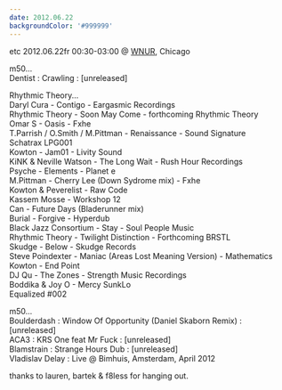```yaml
---
date: 2012.06.22
backgroundColor: '#999999'
---
```


etc 2012.06.22fr 00:30-03:00 @ [WNUR](http://www.morseland.com/), Chicago  

m50...  
Dentist : Crawling : \[unreleased\]  

Rhythmic Theory...  
Daryl Cura - Contigo - Eargasmic Recordings  
Rhythmic Theory - Soon May Come - forthcoming Rhythmic Theory  
Omar S - Oasis - Fxhe  
T.Parrish / O.Smith / M.Pittman - Renaissance - Sound Signature  
Schatrax LPG001  
Kowton - Jam01 - Livity Sound  
KiNK & Neville Watson - The Long Wait - Rush Hour Recordings  
Psyche - Elements - Planet e  
M.Pittman - Cherry Lee (Down Sydrome mix) - Fxhe  
Kowton & Peverelist - Raw Code  
Kassem Mosse - Workshop 12  
Can - Future Days (Bladerunner mix)  
Burial - Forgive - Hyperdub  
Black Jazz Consortium - Stay - Soul People Music  
Rhythmic Theory - Twilight Distinction - Forthcoming BRSTL  
Skudge - Below - Skudge Records  
Steve Poindexter - Maniac (Areas Lost Meaning Version) - Mathematics  
Kowton - End Point  
DJ Qu - The Zones - Strength Music Recordings  
Boddika & Joy O - Mercy SunkLo  
Equalized #002  

m50...  
Boulderdash : Window Of Opportunity (Daniel Skaborn Remix) : \[unreleased\]  
ACA3 : KRS One feat Mr Fuck : \[unreleased\]  
Blamstrain : Strange Hours Dub : \[unreleased\]  
Vladislav Delay : Live @ Bimhuis, Amsterdam, April 2012  

thanks to lauren, bartek & f8less for hanging out.